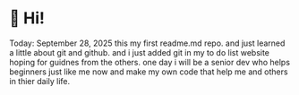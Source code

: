 # 👋 Hi! 
Today: September 28, 2025
this my first readme.md repo.
and just learned a little about git and github.
and i just added git in my to do list website hoping for guidnes from the others.
one day i will be a senior dev who helps beginners just like me now and make my own code that help me and others in thier daily life.

<!--
**Ziad-20-coder/Ziad-20-coder** is a ✨ _special_ ✨ repository because its `README.md` (this file) appears on your GitHub profile.
Today: September 28, 2025
this my first readme.md repo.
and just learned a little about git and github.
and i just added git in my to do list website hoping for guidnes from the others.
one day i will be a senior dev who helps beginners just like me now and make my own code that help me and others in thier daily life.
-->
